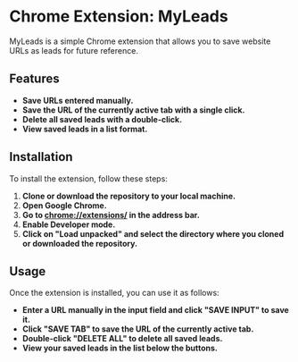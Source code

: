 # Chrome Extension: MyLeads

MyLeads is a simple Chrome extension that allows you to save website URLs as leads for future reference.

## Features

- **Save URLs entered manually.**
- **Save the URL of the currently active tab with a single click.**
- **Delete all saved leads with a double-click.**
- **View saved leads in a list format.**

## Installation

To install the extension, follow these steps:

1. **Clone or download the repository to your local machine.**
2. **Open Google Chrome.**
3. **Go to [chrome://extensions/](chrome://extensions/) in the address bar.**
4. **Enable Developer mode.**
5. **Click on "Load unpacked" and select the directory where you cloned or downloaded the repository.**

## Usage

Once the extension is installed, you can use it as follows:

- **Enter a URL manually in the input field and click "SAVE INPUT" to save it.**
- **Click "SAVE TAB" to save the URL of the currently active tab.**
- **Double-click "DELETE ALL" to delete all saved leads.**
- **View your saved leads in the list below the buttons.**

